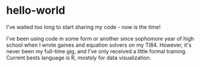 # hello-world
I've waited too long to start sharing my code - now is the time!

I've been using code in some form or another since sophomore year of high school when I wrote games and equation solvers on my TI84. 
However, it's never been my full-time gig, and I've only received a little formal training.
Current bests language is R, mostsly for data visualization.
